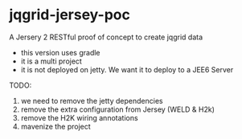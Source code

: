 jqgrid-jersey-poc
=================

A Jersery 2 RESTful proof of concept to create jqgrid data

* this version uses gradle
* it is a multi project
* it is not deployed on jetty. We want it to deploy to a JEE6 Server

TODO:
1) we need to remove the jetty dependencies
2) remove the extra configuration from Jersey (WELD & H2k)
3) remove the H2K wiring annotations
4) mavenize the project